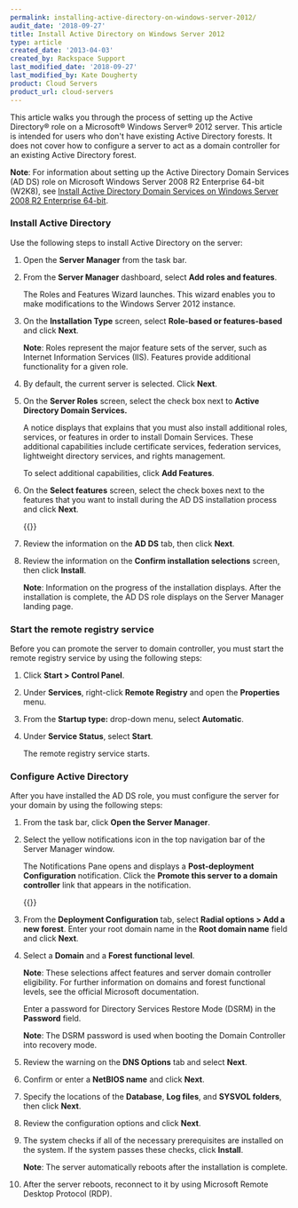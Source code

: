 ```yaml
---
permalink: installing-active-directory-on-windows-server-2012/
audit_date: '2018-09-27'
title: Install Active Directory on Windows Server 2012
type: article
created_date: '2013-04-03'
created_by: Rackspace Support
last_modified_date: '2018-09-27'
last_modified_by: Kate Dougherty
product: Cloud Servers
product_url: cloud-servers
---
```


This article walks you through the process of setting up the Active
Directory&reg; role on a Microsoft&reg; Windows Server&reg; 2012 server.
This article is intended for users who don't have existing Active Directory
forests. It does not cover how to configure a server to act as a domain
controller for an existing Active Directory forest.

**Note**: For information about setting up the Active Directory Domain
Services (AD DS) role on Microsoft Windows Server 2008 R2 Enterprise 64-bit
(W2K8), see [Install Active Directory Domain Services on Windows Server 2008
R2 Enterprise
64-bit](/support/how-to/installing-active-directory-domain-services-on-windows-server-2008-r2-enterprise-64-bit).

### Install Active Directory

Use the following steps to install Active Directory on the server:

1. Open the **Server Manager** from the task bar.

2. From the **Server Manager** dashboard, select **Add roles and features**.

    The Roles and Features Wizard launches. This wizard enables you to
    make modifications to the Windows Server 2012 instance.

3. On the **Installation Type** screen, select **Role-based or
   features-based** and click **Next**.

    **Note**: Roles represent the major feature sets of the server, such as
    Internet Information Services (IIS). Features provide additional
    functionality for a given role.

4. By default, the current server is selected. Click **Next**.

5. On the **Server Roles** screen, select the check box next to **Active
   Directory Domain Services.**

    A notice displays that explains that you must also install additional
    roles, services, or features in order to install Domain Services. These
    additional capabilities include certificate services, federation services,
    lightweight directory services, and rights management.

    To select additional capabilities, click **Add Features**.

6. On the **Select features** screen, select the check boxes next to the
   features that you want to install during the AD DS installation process and
   click **Next**.

    {{<image src="features_0.png" alt="" title="">}}

7. Review the information on the **AD DS** tab, then click **Next**.

8. Review the information on the **Confirm installation selections** screen,
   then click **Install**.

    **Note**: Information on the progress of the installation displays.
    After the installation is complete, the AD DS role displays on the Server
    Manager landing page.

### Start the remote registry service

Before you can promote the server to domain controller, you must start the
remote registry service by using the following steps:

1. Click **Start > Control Panel**.

2. Under **Services**, right-click **Remote Registry** and open the
   **Properties** menu.

3. From the **Startup type:** drop-down menu, select **Automatic**.

4. Under **Service Status**, select **Start**.

    The remote registry service starts.

### Configure Active Directory

After you have installed the AD DS role, you must configure the server
for your domain by using the following steps:

1. From the task bar, click **Open the Server Manager**.

2. Select the yellow notifications icon in the top navigation bar of the
   Server Manager window.

    The Notifications Pane opens and displays a **Post-deployment
    Configuration** notification. Click the **Promote this server to a domain
    controller** link that appears in the notification.

    {{<image src="promote.png" alt="" title="">}}

3. From the **Deployment Configuration** tab, select **Radial options > Add a
   new forest**. Enter your root domain name in the **Root domain name** field
   and click **Next**.

4. Select a **Domain** and a **Forest functional level**.

    **Note**: These selections affect features and server domain controller
    eligibility. For further information on domains and forest functional
    levels, see the official Microsoft documentation.

    Enter a password for Directory Services Restore Mode (DSRM) in the
    **Password** field.

    **Note**: The DSRM password is used when booting the Domain Controller
    into recovery mode.

5. Review the warning on the **DNS Options** tab and select **Next**.

6. Confirm or enter a **NetBIOS name** and click **Next**.

7. Specify the locations of the **Database**, **Log files**, and **SYSVOL
   folders**, then click **Next**.

8. Review the configuration options and click **Next**.

9. The system checks if all of the necessary prerequisites are installed on
   the system. If the system passes these checks, click **Install**.

    **Note**: The server automatically reboots after the installation is
    complete.

10. After the server reboots, reconnect to it by using Microsoft Remote Desktop
    Protocol (RDP).
